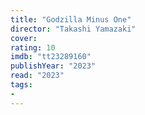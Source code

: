 ```yaml
---
title: "Godzilla Minus One"
director: "Takashi Yamazaki"
cover: 
rating: 10
imdb: "tt23289160"
publishYear: "2023"
read: "2023"
tags:
- 
---
```

